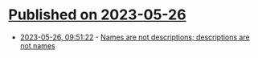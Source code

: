 # [Published on 2023-05-26](index.md)

* [2023-05-26, 09:51:22](https://lobste.rs/s/tlau5r/names_are_not_descriptions_descriptions) - [Names are not descriptions; descriptions are not names](https://lists.gnu.org/archive/html/emacs-devel/2023-05/msg00330.html)
